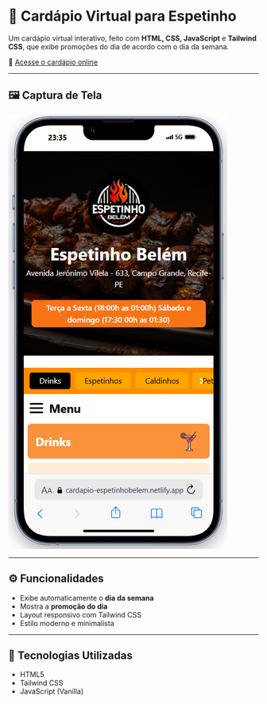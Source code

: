 # 🍢 Cardápio Virtual para Espetinho

Um cardápio virtual interativo, feito com **HTML, CSS, JavaScript** e **Tailwind CSS**, que exibe promoções do dia de acordo com o dia da semana.

🔗 [Acesse o cardápio online](https://cardapio-espetinhobelem.netlify.app/)

---

## 🖼️ Captura de Tela

![Preview do Cardápio](./references/Screenshot_1.png)

---

## ⚙️ Funcionalidades

- Exibe automaticamente o **dia da semana**
- Mostra a **promoção do dia**
- Layout responsivo com Tailwind CSS
- Estilo moderno e minimalista

---

## 📂 Tecnologias Utilizadas

- HTML5
- Tailwind CSS
- JavaScript (Vanilla)
